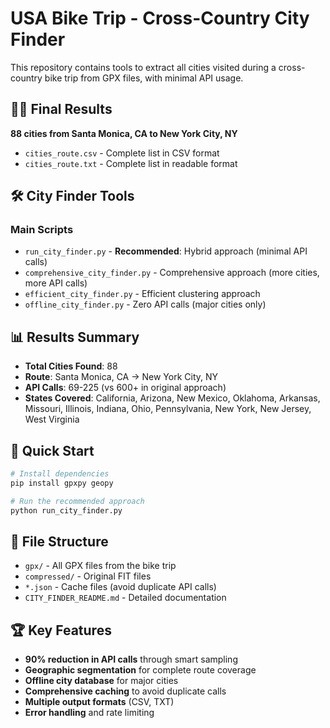# USA Bike Trip - Cross-Country City Finder

This repository contains tools to extract all cities visited during a cross-country bike trip from GPX files, with minimal API usage.

## 🚴‍♂️ Final Results

**88 cities from Santa Monica, CA to New York City, NY**

- `cities_route.csv` - Complete list in CSV format
- `cities_route.txt` - Complete list in readable format

## 🛠️ City Finder Tools

### Main Scripts
- `run_city_finder.py` - **Recommended**: Hybrid approach (minimal API calls)
- `comprehensive_city_finder.py` - Comprehensive approach (more cities, more API calls)
- `efficient_city_finder.py` - Efficient clustering approach
- `offline_city_finder.py` - Zero API calls (major cities only)

## 📊 Results Summary

- **Total Cities Found**: 88
- **Route**: Santa Monica, CA → New York City, NY
- **API Calls**: 69-225 (vs 600+ in original approach)
- **States Covered**: California, Arizona, New Mexico, Oklahoma, Arkansas, Missouri, Illinois, Indiana, Ohio, Pennsylvania, New York, New Jersey, West Virginia

## 🚀 Quick Start

```bash
# Install dependencies
pip install gpxpy geopy

# Run the recommended approach
python run_city_finder.py
```

## 📁 File Structure

- `gpx/` - All GPX files from the bike trip
- `compressed/` - Original FIT files
- `*.json` - Cache files (avoid duplicate API calls)
- `CITY_FINDER_README.md` - Detailed documentation

## 🏆 Key Features

- **90% reduction in API calls** through smart sampling
- **Geographic segmentation** for complete route coverage  
- **Offline city database** for major cities
- **Comprehensive caching** to avoid duplicate calls
- **Multiple output formats** (CSV, TXT)
- **Error handling** and rate limiting
